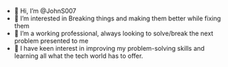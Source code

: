 - 👋 Hi, I’m @JohnS007
- 👀 I’m interested in Breaking things and making them better while fixing them
- 🌱 I’m a working professional, always looking to solve/break the next problem presented to me
- 💞️ I have keen interest in improving my problem-solving skills and learning all what the tech world has to offer.

<!---
JohnS007/JohnS007 is a ✨ special ✨ repository because its `README.md` (this file) appears on your GitHub profile.
You can click the Preview link to take a look at your changes.
--->
